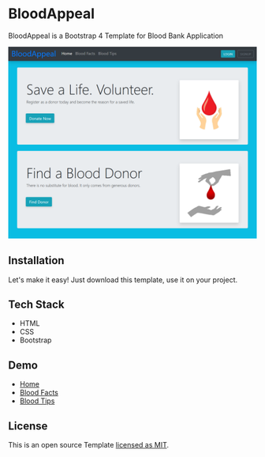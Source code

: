 # BloodAppeal

BloodAppeal is a Bootstrap 4 Template for Blood Bank Application

<p align="center">
  <img src="screenshot.png" alt='BloodAppeal in Action'>
</p>

## Installation

Let's make it easy! Just download this template, use it on your project.

## Tech Stack

- HTML
- CSS
- Bootstrap

## Demo

- [Home](https://bloodappeal.surge.sh/)
- [Blood Facts](https://bloodappeal.surge.sh/pages/blood-facts.html)
- [Blood Tips](https://bloodappeal.surge.sh/pages/blood-tips.html)

## License

This is an open source Template [licensed as MIT](https://github.com/safdarjamal/bloodappeal/blob/master/LICENSE).
